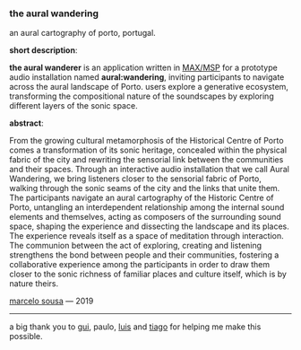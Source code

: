 ### the aural wandering ###

an aural cartography of porto, portugal.

__short description__: 

__the aural wanderer__ is an application written in [MAX/MSP](https://cycling74.com/products/max) for a prototype audio installation named __aural:wandering__, inviting participants to navigate across the aural landscape of Porto. users explore a generative ecosystem, transforming the compositional nature of the soundscapes by exploring different layers of the sonic space.

__abstract__: 

From the growing cultural metamorphosis of the Historical Centre of Porto comes a transformation of its sonic heritage, concealed within the physical fabric of the city and rewriting the sensorial link between the communities and their spaces. Through an interactive audio installation that we call Aural Wandering, we bring listeners closer to the sensorial fabric of Porto, walking through the sonic seams of the city and the links that unite them. The participants navigate an aural cartography of the Historic Centre of Porto, untangling an interdependent relationship among the internal sound elements and themselves, acting as composers of the surrounding sound space, shaping the experience and dissecting the landscape and its places. The experience reveals itself as a space of meditation through interaction. The communion between the act of exploring, creating and listening strengthens the bond between people and their communities, fostering a collaborative experience among the participants in order to draw them closer to the sonic richness of familiar places and culture itself, which is by nature theirs.

[marcelo sousa](marcelosousa.xyz) — 2019

__________________________________

a big thank you to [gui](https://github.com/girlflux), paulo, [luis](https://github.com/luisArandas) and [tiago](somflores.xyz) for helping me make this possible.
